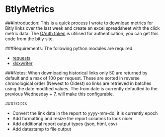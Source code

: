 BtlyMetrics
===========

###Introduction:
This is a quick process I wrote to download metrics for Bitly links over the last week and create an excel spreadsheet with the click metric data.
The [OAuth token](https://bitly.com/a/oauth_apps) is utilised for authentication, you can get this code from the bitly site.

###Requirements:
The following python modules are required:
- [requests](http://docs.python-requests.org/en/latest/)
- [xlsxwriter](https://xlsxwriter.readthedocs.org)

###Notes:
When downloading historical links only 50 are returned by default and a max of 100 per request. These are sorted in reverse chronological order (Newest to Oldest) so links are retrieved in batches using the date modified values.
The from date is currently defaulted to the previous Wednesday + 7, will make this configurable.

###TODO:
- Convert the link data in the report to yyyy-mm-dd, it is currently epoch
- Add formatting and resize the report columns to look nicer
- Add additional report output types (json, html, csv)
- Add datestamp to file output
